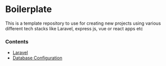 # Boilerplate

This is a template repository to use for creating new projects using various different tech stacks like Laravel, express js, vue or react apps etc

### Contents
* [Laravel](docs/laravel.md)
* [Database Configuration](docs/database.md)
